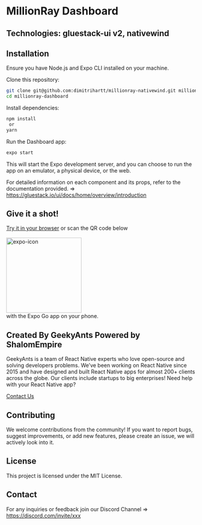 # MillionRay Dashboard

## Technologies: gluestack-ui v2, nativewind

## Installation
Ensure you have Node.js and Expo CLI installed on your machine.

Clone this repository:

```bash
git clone git@github.com:dimitrihartt/millionray-nativewind.git millionray-dashboard
cd millionray-dashboard
```

Install dependencies:

```bash
npm install
 or
yarn
```

Run the Dashboard app:
```bash
expo start
```

This will start the Expo development server, and you can choose to run the app on an emulator, a physical device, or the web.

For detailed information on each component and its props, refer to the documentation provided. => https://gluestack.io/ui/docs/home/overview/introduction

## Give it a shot!
[Try it in your browser](https://ui-example-nativewind.vercel.app) or scan the QR code below <br/><br/>
<img src="https://qr.expo.dev/eas-update?slug=exp&projectId=42cce9b5-9fbe-4572-92ba-fc43b2437a85&groupId=5a598f1d-f9ad-4f4e-ab64-da240438da2b&host=u.expo.dev" alt="expo-icon" width="200" height="200"/> <br/>
with the Expo Go app on your phone.

## Created By GeekyAnts Powered by ShalomEmpire

GeekyAnts is a team of React Native experts who love open-source and solving developers problems. We’ve been working on React Native since 2015 and have designed and built React Native apps for almost 200+ clients across the globe. Our clients include startups to big enterprises! Need help with your React Native app?

[Contact Us](https://geekyants.com/?utm_source=gluestack-ui-home&utm_medium=home-page&utm_campaign=meet-the-creators)

## Contributing
We welcome contributions from the community! If you want to report bugs, suggest improvements, or add new features, please create an issue, we will actively look into it.

## License
This project is licensed under the MIT License.

## Contact
For any inquiries or feedback join our Discord Channel => https://discord.com/invite/xxx
